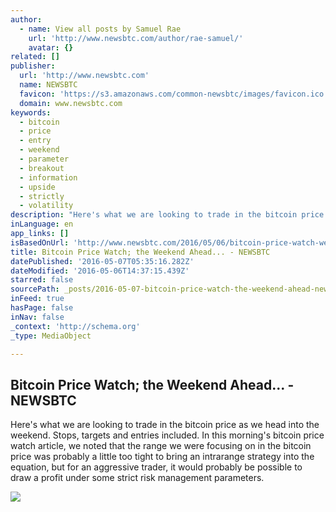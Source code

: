 ```yaml
---
author:
  - name: View all posts by Samuel Rae
    url: 'http://www.newsbtc.com/author/rae-samuel/'
    avatar: {}
related: []
publisher:
  url: 'http://www.newsbtc.com'
  name: NEWSBTC
  favicon: 'https://s3.amazonaws.com/common-newsbtc/images/favicon.ico'
  domain: www.newsbtc.com
keywords:
  - bitcoin
  - price
  - entry
  - weekend
  - parameter
  - breakout
  - information
  - upside
  - strictly
  - volatility
description: "Here's what we are looking to trade in the bitcoin price as we head into the weekend. Stops, targets and entries included. In this morning's bitcoin price watch article, we noted that the range we were focusing on in the bitcoin price was probably a little too tight to bring an intrarange strategy into the equation, but for an aggressive trader, it would probably be possible to draw a profit under some strict risk management parameters."
inLanguage: en
app_links: []
isBasedOnUrl: 'http://www.newsbtc.com/2016/05/06/bitcoin-price-watch-weekend-ahead-2-3/'
title: Bitcoin Price Watch; the Weekend Ahead... - NEWSBTC
datePublished: '2016-05-07T05:35:16.282Z'
dateModified: '2016-05-06T14:37:15.439Z'
starred: false
sourcePath: _posts/2016-05-07-bitcoin-price-watch-the-weekend-ahead-newsbtc.md
inFeed: true
hasPage: false
inNav: false
_context: 'http://schema.org'
_type: MediaObject

---
```

<article style=""><h1>Bitcoin Price Watch; the Weekend Ahead... - NEWSBTC</h1><p>Here's what we are looking to trade in the bitcoin price as we head into the weekend. Stops, targets and entries included. In this morning's bitcoin price watch article, we noted that the range we were focusing on in the bitcoin price was probably a little too tight to bring an intrarange strategy into the equation, but for an aggressive trader, it would probably be possible to draw a profit under some strict risk management parameters.</p><img src="http://s3.amazonaws.com/main-newsbtc-images/2016/05/06131621/Screen-Shot-2016-05-06-at-14.13.09.png" /></article>